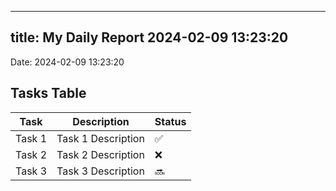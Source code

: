 
---
title: My Daily Report 2024-02-09 13:23:20
---

Date: 2024-02-09 13:23:20

## Tasks Table

| Task | Description | Status |
|------|-------------|--------|
| Task 1 | Task 1 Description | ✅ |
| Task 2 | Task 2 Description | ❌ |
| Task 3 | Task 3 Description | 🔜 |
